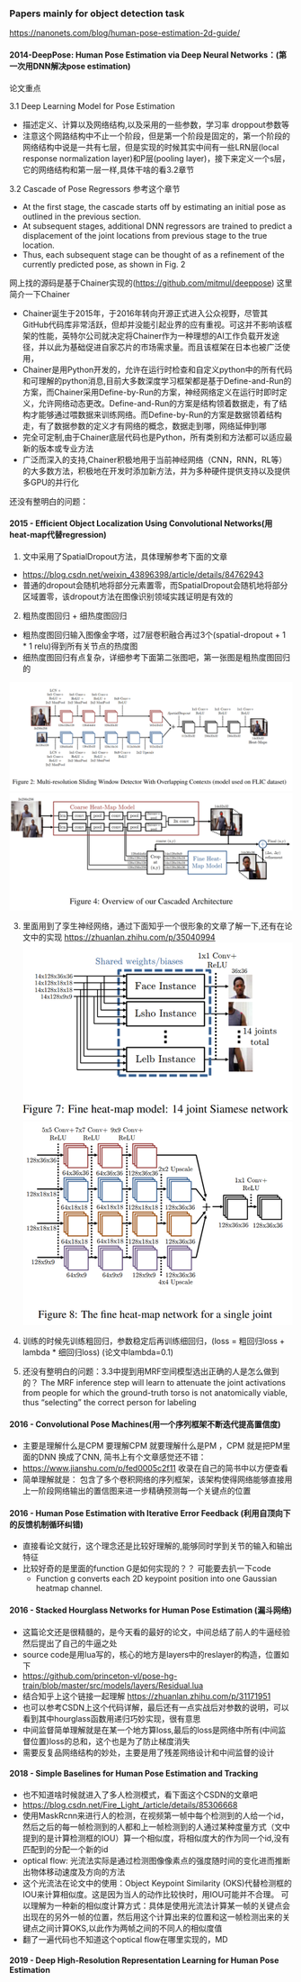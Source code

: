 ### Papers mainly for object detection task

https://nanonets.com/blog/human-pose-estimation-2d-guide/

#### 2014-DeepPose: Human Pose Estimation via Deep Neural Networks：(第一次用DNN解决pose estimation)

论文重点

3.1 Deep Learning Model for Pose Estimation 
+ 描述定义、计算以及网络结构,以及采用的一些参数，学习率 droppout参数等
+ 注意这个网路结构中不止一个阶段，但是第一个阶段是固定的，第一个阶段的网络结构中说是一共有七层，但是实现的时候其实中间有一些LRN层(local response normalization layer)和P层(pooling layer)，接下来定义一个s层，它的网络结构和第一层一样,具体干啥的看3.2章节

3.2 Cascade of Pose Regressors 参考这个章节
+ At the first stage, the cascade starts off by estimating an initial pose as outlined in the previous section. 
+ At subsequent stages, additional DNN regressors are trained to predict a displacement of the joint locations from previous stage to the true location. 
+ Thus, each subsequent stage can be thought of as a refinement of the currently predicted pose, as shown in Fig. 2

网上找的源码是基于Chainer实现的(https://github.com/mitmul/deeppose)
这里简介一下Chainer
+ Chainer诞生于2015年，于2016年转向开源正式进入公众视野，尽管其GitHub代码库非常活跃，但却并没能引起业界的应有重视。可这并不影响该框架的性能，英特尔公司就决定将Chainer作为一种理想的AI工作负载开发途径，并以此为基础促进自家芯片的市场需求量。而且该框架在日本也被广泛使用，
+ Chainer是用Python开发的，允许在运行时检查和自定义python中的所有代码和可理解的python消息,目前大多数深度学习框架都是基于Define-and-Run的方案，而Chainer采用Define-by-Run的方案，神经网络定义在运行时即时定义，允许网络动态更改。Define-and-Run的方案是结构领着数据走，有了结构才能够通过喂数据来训练网络。而Define-by-Run的方案是数据领着结构走，有了数据参数的定义才有网络的概念，数据走到哪，网络延伸到哪
+ 完全可定制,由于Chainer底层代码也是Python，所有类别和方法都可以适应最新的版本或专业方法
+ 广泛而深入的支持,Chainer积极地用于当前神经网络（CNN，RNN，RL等）的大多数方法，积极地在开发时添加新方法，并为多种硬件提供支持以及提供多GPU的并行化

还没有整明白的问题：

#### 2015 - Efficient Object Localization Using Convolutional Networks(用heat-map代替regression)

1. 文中采用了SpatialDropout方法，具体理解参考下面的文章
+ https://blog.csdn.net/weixin_43896398/article/details/84762943
+ 普通的dropout会随机地将部分元素置零，而SpatialDropout会随机地将部分区域置零，该dropout方法在图像识别领域实践证明是有效的
2. 粗热度图回归 + 细热度图回归
+ 粗热度图回归输入图像金字塔，过7层卷积融合再过3个(spatial-dropout + 1 * 1 relu)得到所有关节点的热度图
+ 细热度图回归有点复杂，详细参考下面第二张图吧，第一张图是粗热度图回归的

![1](https://github.com/Malvtrics/Papers/blob/master/Object%20Detection/coarse%20heat-map%20regression%20model.png)
![2](https://github.com/Malvtrics/Papers/blob/master/Object%20Detection/plus%20fine%20heat-map%20regression%20model.png)

3. 里面用到了孪生神经网络，通过下面知乎一个很形象的文章了解一下,还有在论文中的实现
https://zhuanlan.zhihu.com/p/35040994
![3](https://github.com/Malvtrics/Papers/blob/master/Object%20Detection/Siamese%20network.png)
![4](https://github.com/Malvtrics/Papers/blob/master/Object%20Detection/fine%20heat-map%20network%20for%20a%20single%20joint.png)

4. 训练的时候先训练粗回归，参数稳定后再训练细回归，(loss = 粗回归loss + lambda * 细回归loss) (论文中lambda=0.1)

5. 还没有整明白的问题：3.3中提到用MRF空间模型选出正确的人是怎么做到的？
The MRF inference step will learn to attenuate the joint activations from people for which the ground-truth torso is not anatomically viable, thus “selecting” the correct person for labeling

#### 2016 - Convolutional Pose Machines(用一个序列框架不断迭代提高置信度)

+ 主要是理解什么是CPM 要理解CPM 就要理解什么是PM ，CPM 就是把PM里面的DNN 换成了CNN, 简书上有个文章感觉还不错：
+ https://www.jianshu.com/p/fed0005c2f11  收录在自己的简书中以方便查看
+ 简单理解就是： 包含了多个卷积网络的序列框架，该架构使得网络能够直接用上一阶段网络输出的置信图来进一步精确预测每一个关键点的位置

#### 2016 - Human Pose Estimation with Iterative Error Feedback (利用自顶向下的反馈机制循环纠错)

+ 直接看论文就行，这个理念还是比较好理解的,能够同时学到关节的输入和输出特征
+ 比较好奇的是里面的function G是如何实现的？？ 可能要去扒一下code
  + Function g converts each 2D keypoint position into one Gaussian heatmap channel.

#### 2016 - Stacked Hourglass Networks for Human Pose Estimation (漏斗网络)

+ 这篇论文还是很精髓的，是今天看的最好的论文，中间总结了前人的牛逼经验然后提出了自己的牛逼之处
+ source code是用lua写的，核心的地方是layers中的reslayer的构造，位置如下 
+ https://github.com/princeton-vl/pose-hg-train/blob/master/src/models/layers/Residual.lua
+ 结合知乎上这个链接一起理解 https://zhuanlan.zhihu.com/p/31171951
+ 也可以参考CSDN上这个代码详解，最后还有一点实战后对参数的说明，可以看到其中hourglass函数用递归巧妙实现，很有意思
+ 中间监督简单理解就是在某一个地方算loss,最后的loss是网络中所有(中间监督位置)loss的总和，这个也是为了防止梯度消失
+ 需要反复品网络结构的妙处，主要是用了残差网络设计和中间监督的设计

#### 2018 - Simple Baselines for Human Pose Estimation and Tracking

+ 也不知道啥时候就进入了多人检测模式，看下面这个CSDN的文章吧
+ https://blog.csdn.net/Fire_Light_/article/details/85306668
+ 使用MaskRcnn来进行人的检测，在视频第一帧中每个检测到的人给一个id，然后之后的每一帧检测到的人都和上一帧检测到的人通过某种度量方式（文中提到的是计算检测框的IOU）算一个相似度，将相似度大的作为同一个id,没有匹配到的分配一个新的id
+ optical flow: 光流法实际是通过检测图像像素点的强度随时间的变化进而推断出物体移动速度及方向的方法
+ 这个光流法在论文中的使用：Object Keypoint Similarity (OKS)代替检测框的IOU来计算相似度。这是因为当人的动作比较快时，用IOU可能并不合理。
可以理解为一种新的相似度计算方式：具体是使用光流法计算某一帧的关键点会出现在的另外一帧的位置，然后用这个计算出来的位置和这一帧检测出来的关键点之间计算OKS,以此作为两帧之间的不同人的相似度值
+ 翻了一遍代码也不知道这个optical flow在哪里实现的，MD

#### 2019 - Deep High-Resolution Representation Learning for Human Pose Estimation



